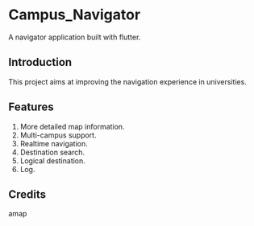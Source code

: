 # Campus_Navigator
A navigator application built with flutter.
## Introduction
This project aims at improving the navigation experience in universities. 
## Features
1. More detailed map information.
2. Multi-campus support.
3. Realtime navigation.
4. Destination search.
5. Logical destination.
6. Log.
## Credits
amap
